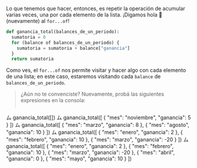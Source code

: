  Lo que tenemos que hacer, entonces, es repetir la operación de acumular varias veces, una por cada elemento de la lista. ¡Digamos hola :wave: (nuevamente) al `for...of`!

```python
def ganancia_total(balances_de_un_periodo):
  sumatoria = 0
  for (balance of balances_de_un_periodo) {
    sumatoria = sumatoria + balance["ganancia"]
  }
  return sumatoria
```

Como ves, el `for...of` nos permite visitar y hacer algo con cada elemento de una lista; en este caso, estaremos visitando cada `balance` de `balances_de_un_periodo`.  

> ¿Aún no te convenciste? Nuevamente, probá las siguientes expresiones en la consola:
>
>``` python
ム ganancia_total([])
ム ganancia_total([
    { "mes": "noviembre", "ganancia": 5 }
   ])
ム ganancia_total([
    { "mes": "marzo", "ganancia": 8 }, 
    { "mes": "agosto", "ganancia": 10 }
   ])
ム ganancia_total([
    { "mes": "enero", "ganancia": 2 }, 
    { "mes": "febrero", "ganancia": 10 }, 
    { "mes": "marzo", "ganancia": -20 }
   ])
ム ganancia_total([
    { "mes": "enero", "ganancia": 2 }, 
    { "mes": "febrero", "ganancia": 10 }, 
    { "mes": "marzo", "ganancia": -20 }, 
    { "mes": "abril", "ganancia": 0 }, 
    { "mes": "mayo", "ganancia": 10 }
   ])
```


